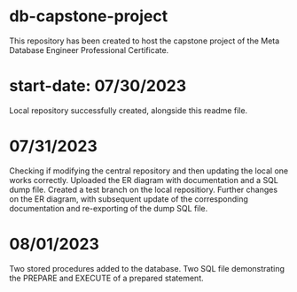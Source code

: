 ﻿# db-capstone-project
This repository has been created to host the capstone project of the Meta Database Engineer Professional Certificate.

# start-date: 07/30/2023
Local repository successfully created, alongside this readme file.

# 07/31/2023
Checking if modifying the central repository and then updating the local one works correctly.
Uploaded the ER diagram with documentation and a SQL dump file.
Created a test branch on the local repositiory.
Further changes on the ER diagram, with subsequent update of the corresponding documentation and re-exporting of the dump SQL file.

# 08/01/2023
Two stored procedures added to the database. Two SQL file demonstrating the PREPARE and EXECUTE of a prepared statement.
